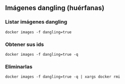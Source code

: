 ## Imágenes dangling (huérfanas)

### Listar imágenes dangling

```
docker images -f dangling=true
```

### Obtener sus ids

```
docker images -f dangling=true -q
```

### Eliminarlas

```
docker images -f dangling=true -q | xargs docker rmi
```
